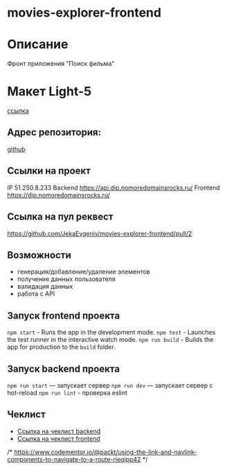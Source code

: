 # movies-explorer-frontend

# Описание
Фронт приложения "Поиск фильма"

# Макет Light-5
[ссылка](https://www.figma.com/file/6FMWkB94wE7KTkcCgUXtnC/%D0%94%D0%B8%D0%BF%D0%BB%D0%BE%D0%BC%D0%BD%D1%8B%D0%B9-%D0%BF%D1%80%D0%BE%D0%B5%D0%BA%D1%82?type=design&node-id=1%3A4447&mode=dev)

## Адрес репозитория:
[github](https://github.com/JekaEvgeniy/movies-explorer-frontend)

## Ссылки на проект
IP 51.250.8.233
Backend https://api.dip.nomoredomainsrocks.ru/
Frontend https://dip.nomoredomainsrocks.ru/

## Ссылка на пул реквест
https://github.com/JekaEvgeniy/movies-explorer-frontend/pull/2

## Возможности
* генерация/добавление/удаление элементов
* получение данных пользователя
* валидация данных
* работа с API

## Запуск frontend проекта
`npm start` - Runs the app in the development mode.
`npm test` - Launches the test runner in the interactive watch mode.
`npm run build` - Builds the app for production to the `build` folder.

## Запуск backend проекта
`npm run start` — запускает сервер
`npm run dev` — запускает сервер с hot-reload
`npm run lint` - проверка eslint

## Чеклист
* [Ссылка на чеклист backend](https://code.s3.yandex.net/web-developer/static/new-program/web-diploma-criteria-2.0/index.html)
* [Ссылка на чеклист frontend](https://code.s3.yandex.net/web-developer/static/new-program/web-diploma-criteria-2.0/checklist_jsx_diplom.pdf)


/*
https://www.codementor.io/@packt/using-the-link-and-navlink-components-to-navigate-to-a-route-rieqipp42
*/
